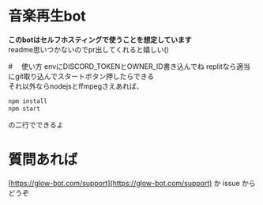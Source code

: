# 音楽再生bot
 **このbotはセルフホスティングで使うことを想定しています**  
 readme思いつかないのでpr出してくれると嬉しい()

#　 使い方
 envにDISCORD_TOKENとOWNER_ID書き込んでね
 replitなら適当にgit取り込んでスタートボタン押したらできる  
 それ以外ならnodejsとffmpegさえあれば、  
 ```sh
 npm install
 npm start
 ```  
 の二行でできるよ

# 質問あれば
 [https://glow-bot.com/support](https://glow-bot.com/support) か issue からどうぞ